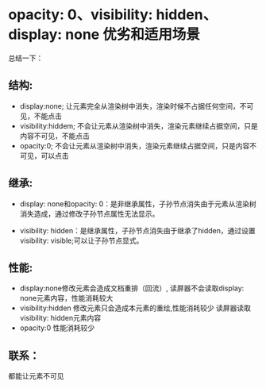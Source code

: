 # opacity: 0、visibility: hidden、display: none 优劣和适用场景

总结一下：

## 结构:

* display:none;
 让元素完全从渲染树中消失，渲染时候不占据任何空间，不可见，不能点击
* visibility:hiddem;
不会让元素从渲染树中消失，渲染元素继续占据空间，只是内容不可见，不能点击
* opacity:0; 不会让元素从渲染树中消失，渲染元素继续占据空间，只是内容不可见，可以点击

## 继承:

* display: none和opacity: 0：是非继承属性，子孙节点消失由于元素从渲染树消失造成，通过修改子孙节点属性无法显示。 

* visibility: hidden：是继承属性，子孙节点消失由于继承了hidden，通过设置visibility: visible;可以让子孙节点显式。

## 性能:
* display:none修改元素会造成文档重排（回流）, 读屏器不会读取display: none元素内容，性能消耗较大 
* visibility:hidden  修改元素只会造成本元素的重绘,性能消耗较少     读屏器读取visibility: hidden元素内容 
* opacity:0  性能消耗较少

## 联系：
都能让元素不可见